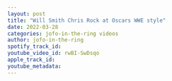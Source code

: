 ```yaml
---
layout: post
title: "Will Smith Chris Rock at Oscars WWE style"
date: 2022-03-28
categories: jofo-in-the-ring videos
author: jofo-in-the-ring
spotify_track_id: 
youtube_video_id: rwBI-SwDsqo
apple_track_id: 
youtube_metadata: 
---
```

